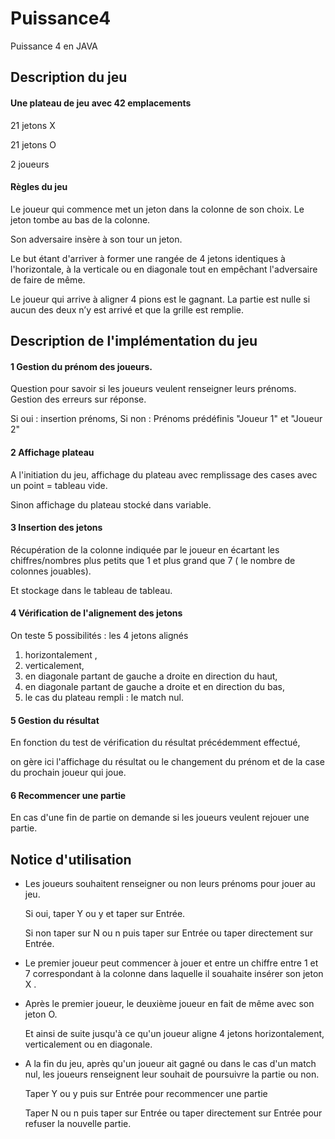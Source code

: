 # Puissance4
Puissance 4 en JAVA

## Description du jeu

#### Une plateau de jeu avec 42 emplacements
21 jetons X

21 jetons O

2 joueurs
#### Règles du jeu
Le joueur qui commence met un jeton dans la colonne de son choix. Le jeton tombe au bas de la colonne.

Son adversaire insère à son tour un jeton.

Le but étant d'arriver à former une rangée de 4 jetons identiques à l'horizontale, à la verticale ou en diagonale tout en empêchant l'adversaire de faire de même.

Le joueur qui arrive à aligner 4 pions est le gagnant. La partie est nulle si aucun des deux n’y est arrivé et que la grille est remplie.

## Description de l'implémentation du jeu

#### 1 Gestion du prénom des joueurs.

Question pour savoir si les joueurs veulent renseigner leurs prénoms. Gestion des erreurs sur réponse.

Si oui  : insertion prénoms, Si non : Prénoms prédéfinis "Joueur 1" et "Joueur 2"

#### 2 Affichage plateau

A l'initiation du jeu, affichage du plateau avec remplissage des cases avec un point = tableau vide.

Sinon affichage du plateau stocké dans variable.


#### 3 Insertion des jetons

Récupération de la colonne indiquée par le joueur en écartant les chiffres/nombres plus petits que 1 et plus grand que 7 ( le nombre de colonnes jouables).

Et stockage dans le tableau de tableau.

#### 4 Vérification de l'alignement des jetons

On teste 5 possibilités : les 4 jetons alignés 
1. horizontalement , 
2. verticalement, 
3. en diagonale partant de gauche a droite en direction du haut,
4. en diagonale partant de gauche a droite et en direction du bas,
5. le cas du plateau rempli : le match nul.

#### 5 Gestion du résultat

En fonction du test de vérification du résultat précédemment effectué,

on gère ici l'affichage du résultat ou le changement du prénom et de la case du prochain joueur qui joue.

#### 6 Recommencer une partie

En cas d'une fin de partie on demande si les joueurs veulent rejouer une partie.

## Notice d'utilisation

- Les joueurs souhaitent renseigner ou non leurs prénoms pour jouer au jeu. 

    Si oui, taper Y ou y et taper sur Entrée. 
    
    Si non taper sur N ou n puis taper sur Entrée ou taper directement sur Entrée.
    
- Le premier joueur peut commencer à jouer et entre un chiffre entre 1 et 7 correspondant à la colonne dans laquelle il souahaite insérer son jeton X .
- Après le premier joueur, le deuxième joueur en fait de même avec son jeton O.

    Et ainsi de suite jusqu'à ce qu'un joueur aligne 4 jetons horizontalement, verticalement ou en diagonale.

- A la fin du jeu, après qu'un joueur ait gagné ou dans le cas d'un match nul, les joueurs renseignent leur souhait de poursuivre la partie ou non.

    Taper Y ou y puis sur Entrée pour recommencer une partie 

    Taper N ou n puis taper sur Entrée ou taper directement sur Entrée pour refuser la nouvelle partie.
